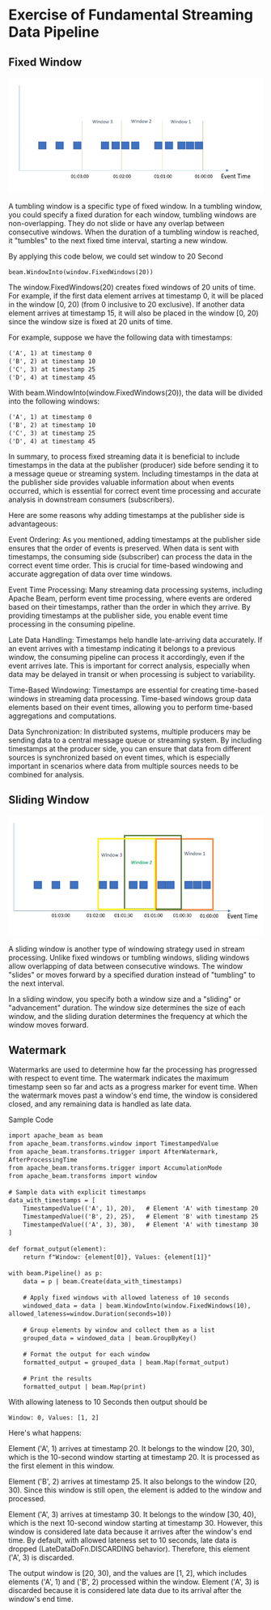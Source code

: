 # Exercise of Fundamental Streaming Data Pipeline

## Fixed Window
![alt text](https://raw.githubusercontent.com/muhk01/game_event_streaming_analysis/main/exercise/img/fixed_window.PNG)

A tumbling window is a specific type of fixed window. In a tumbling window, you could specify a fixed duration for each window, tumbling windows are non-overlapping. They do not slide or have any overlap between consecutive windows. When the duration of a tumbling window is reached, it "tumbles" to the next fixed time interval, starting a new window.

By applying this code below, we could set window to 20 Second
```
beam.WindowInto(window.FixedWindows(20))
```

The window.FixedWindows(20) creates fixed windows of 20 units of time. For example, if the first data element arrives at timestamp 0, it will be placed in the window [0, 20) (from 0 inclusive to 20 exclusive). If another data element arrives at timestamp 15, it will also be placed in the window [0, 20) since the window size is fixed at 20 units of time.

For example, suppose we have the following data with timestamps:
```
('A', 1) at timestamp 0
('B', 2) at timestamp 10
('C', 3) at timestamp 25
('D', 4) at timestamp 45
```
With beam.WindowInto(window.FixedWindows(20)), the data will be divided into the following windows:

```
('A', 1) at timestamp 0
('B', 2) at timestamp 10
('C', 3) at timestamp 25
('D', 4) at timestamp 45
```

In summary, to process fixed streaming data it is beneficial to include timestamps in the data at the publisher (producer) side before sending it to a message queue or streaming system. Including timestamps in the data at the publisher side provides valuable information about when events occurred, which is essential for correct event time processing and accurate analysis in downstream consumers (subscribers).

Here are some reasons why adding timestamps at the publisher side is advantageous:

Event Ordering: As you mentioned, adding timestamps at the publisher side ensures that the order of events is preserved. When data is sent with timestamps, the consuming side (subscriber) can process the data in the correct event time order. This is crucial for time-based windowing and accurate aggregation of data over time windows.

Event Time Processing: Many streaming data processing systems, including Apache Beam, perform event time processing, where events are ordered based on their timestamps, rather than the order in which they arrive. By providing timestamps at the publisher side, you enable event time processing in the consuming pipeline.

Late Data Handling: Timestamps help handle late-arriving data accurately. If an event arrives with a timestamp indicating it belongs to a previous window, the consuming pipeline can process it accordingly, even if the event arrives late. This is important for correct analysis, especially when data may be delayed in transit or when processing is subject to variability.

Time-Based Windowing: Timestamps are essential for creating time-based windows in streaming data processing. Time-based windows group data elements based on their event times, allowing you to perform time-based aggregations and computations.

Data Synchronization: In distributed systems, multiple producers may be sending data to a central message queue or streaming system. By including timestamps at the producer side, you can ensure that data from different sources is synchronized based on event times, which is especially important in scenarios where data from multiple sources needs to be combined for analysis.

## Sliding Window

![alt text](https://raw.githubusercontent.com/muhk01/game_event_streaming_analysis/main/exercise/img/sliding_window.PNG)

A sliding window is another type of windowing strategy used in stream processing. Unlike fixed windows or tumbling windows, sliding windows allow overlapping of data between consecutive windows. The window "slides" or moves forward by a specified duration instead of "tumbling" to the next interval.

In a sliding window, you specify both a window size and a "sliding" or "advancement" duration. The window size determines the size of each window, and the sliding duration determines the frequency at which the window moves forward.

## Watermark 
Watermarks are used to determine how far the processing has progressed with respect to event time. The watermark indicates the maximum timestamp seen so far and acts as a progress marker for event time. When the watermark moves past a window's end time, the window is considered closed, and any remaining data is handled as late data.

Sample Code
```
import apache_beam as beam
from apache_beam.transforms.window import TimestampedValue
from apache_beam.transforms.trigger import AfterWatermark, AfterProcessingTime
from apache_beam.transforms.trigger import AccumulationMode
from apache_beam.transforms import window

# Sample data with explicit timestamps
data_with_timestamps = [
    TimestampedValue(('A', 1), 20),   # Element 'A' with timestamp 20
    TimestampedValue(('B', 2), 25),   # Element 'B' with timestamp 25
    TimestampedValue(('A', 3), 30),   # Element 'A' with timestamp 30
]

def format_output(element):
    return f"Window: {element[0]}, Values: {element[1]}"

with beam.Pipeline() as p:
    data = p | beam.Create(data_with_timestamps)

    # Apply fixed windows with allowed lateness of 10 seconds
    windowed_data = data | beam.WindowInto(window.FixedWindows(10), allowed_lateness=window.Duration(seconds=10))

    # Group elements by window and collect them as a list
    grouped_data = windowed_data | beam.GroupByKey()

    # Format the output for each window
    formatted_output = grouped_data | beam.Map(format_output)

    # Print the results
    formatted_output | beam.Map(print)
```

With allowing lateness to 10 Seconds then output should be
```
Window: 0, Values: [1, 2]
```

Here's what happens:

Element ('A', 1) arrives at timestamp 20. It belongs to the window [20, 30), which is the 10-second window starting at timestamp 20. It is processed as the first element in this window.

Element ('B', 2) arrives at timestamp 25. It also belongs to the window [20, 30). Since this window is still open, the element is added to the window and processed.

Element ('A', 3) arrives at timestamp 30. It belongs to the window [30, 40), which is the next 10-second window starting at timestamp 30. However, this window is considered late data because it arrives after the window's end time. By default, with allowed lateness set to 10 seconds, late data is dropped (LateDataDoFn.DISCARDING behavior). Therefore, this element ('A', 3) is discarded.

The output window is [20, 30), and the values are [1, 2], which includes elements ('A', 1) and ('B', 2) processed within the window. Element ('A', 3) is discarded because it is considered late data due to its arrival after the window's end time.


